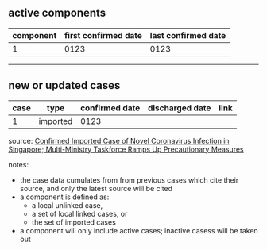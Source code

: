 ## active components

| component | first confirmed date | last confirmed date |
| - | - | - |
| 1 | 0123 | 0123 |

---

## new or updated cases

| case | type | confirmed date | discharged date | link
| - | - | - | - | - |
| 1 | imported | 0123 | | |

source: [Confirmed Imported Case of Novel Coronavirus Infection in Singapore; Multi-Ministry Taskforce Ramps Up Precautionary Measures](https://www.moh.gov.sg/news-highlights/details/confirmed-imported-case-of-novel-coronavirus-infection-in-singapore-multi-ministry-taskforce-ramps-up-precautionary-measures)

notes:
- the case data cumulates from from previous cases which cite their source, and only the latest source will be cited
- a component is defined as:
  - a local unlinked case,
  - a set of local linked cases, or
  - the set of imported cases
- a component will only include active cases; inactive casess will be taken out
